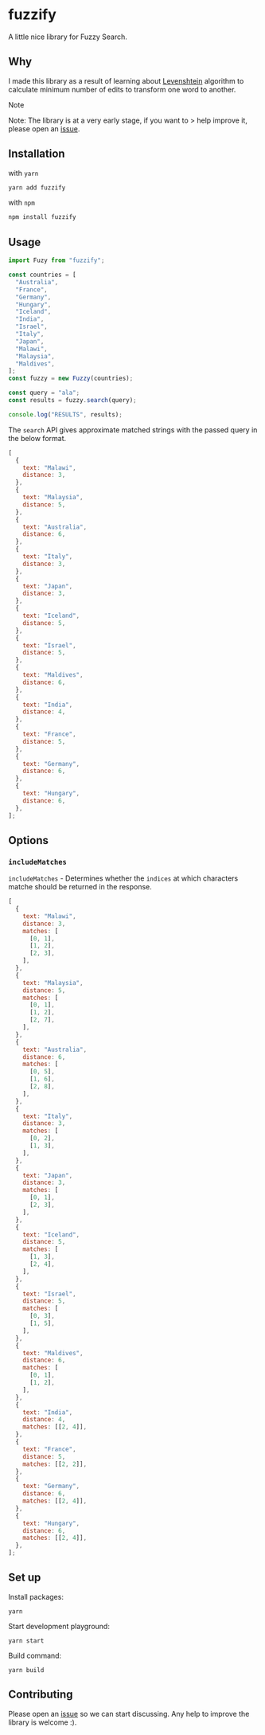 # fuzzify

A little nice library for Fuzzy Search.

## Why

I made this library as a result of learning about [Levenshtein](https://en.wikipedia.org/wiki/Levenshtein_distance) algorithm to calculate minimum number of edits to transform one word to another.

> [!NOTE]  
> Note: The library is at a very early stage, if you want to > help improve it, please open an [issue](https://github.com/ad1992/fuzzify/issues).

## Installation

with `yarn`

```bash
yarn add fuzzify
```

with `npm`

```bash
npm install fuzzify
```

## Usage

```js
import Fuzy from "fuzzify";

const countries = [
  "Australia",
  "France",
  "Germany",
  "Hungary",
  "Iceland",
  "India",
  "Israel",
  "Italy",
  "Japan",
  "Malawi",
  "Malaysia",
  "Maldives",
];
const fuzzy = new Fuzzy(countries);

const query = "ala";
const results = fuzzy.search(query);

console.log("RESULTS", results);
```

The `search` API gives approximate matched strings with the passed query in the below format.

```js
[
  {
    text: "Malawi",
    distance: 3,
  },
  {
    text: "Malaysia",
    distance: 5,
  },
  {
    text: "Australia",
    distance: 6,
  },
  {
    text: "Italy",
    distance: 3,
  },
  {
    text: "Japan",
    distance: 3,
  },
  {
    text: "Iceland",
    distance: 5,
  },
  {
    text: "Israel",
    distance: 5,
  },
  {
    text: "Maldives",
    distance: 6,
  },
  {
    text: "India",
    distance: 4,
  },
  {
    text: "France",
    distance: 5,
  },
  {
    text: "Germany",
    distance: 6,
  },
  {
    text: "Hungary",
    distance: 6,
  },
];
```

## Options

### `includeMatches`

`includeMatches` - Determines whether the `indices` at which characters matche should be returned in the response.

```js
[
  {
    text: "Malawi",
    distance: 3,
    matches: [
      [0, 1],
      [1, 2],
      [2, 3],
    ],
  },
  {
    text: "Malaysia",
    distance: 5,
    matches: [
      [0, 1],
      [1, 2],
      [2, 7],
    ],
  },
  {
    text: "Australia",
    distance: 6,
    matches: [
      [0, 5],
      [1, 6],
      [2, 8],
    ],
  },
  {
    text: "Italy",
    distance: 3,
    matches: [
      [0, 2],
      [1, 3],
    ],
  },
  {
    text: "Japan",
    distance: 3,
    matches: [
      [0, 1],
      [2, 3],
    ],
  },
  {
    text: "Iceland",
    distance: 5,
    matches: [
      [1, 3],
      [2, 4],
    ],
  },
  {
    text: "Israel",
    distance: 5,
    matches: [
      [0, 3],
      [1, 5],
    ],
  },
  {
    text: "Maldives",
    distance: 6,
    matches: [
      [0, 1],
      [1, 2],
    ],
  },
  {
    text: "India",
    distance: 4,
    matches: [[2, 4]],
  },
  {
    text: "France",
    distance: 5,
    matches: [[2, 2]],
  },
  {
    text: "Germany",
    distance: 6,
    matches: [[2, 4]],
  },
  {
    text: "Hungary",
    distance: 6,
    matches: [[2, 4]],
  },
];
```

## Set up

Install packages:

```
yarn
```

Start development playground:

```
yarn start
```

Build command:

```
yarn build
```

## Contributing

Please open an [issue](https://github.com/ad1992/fuzzify/issues) so we can start discussing. Any help to improve the library is welcome :).
